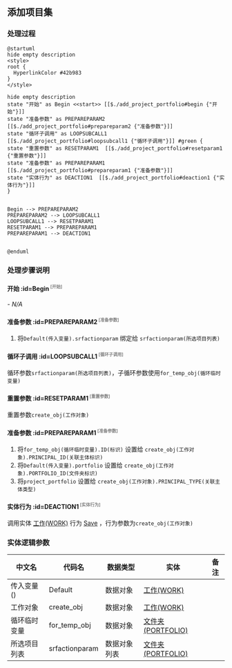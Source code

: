## 添加项目集 <!-- {docsify-ignore-all} -->

   

### 处理过程

```plantuml
@startuml
hide empty description
<style>
root {
  HyperlinkColor #42b983
}
</style>

hide empty description
state "开始" as Begin <<start>> [[$./add_project_portfolio#begin {"开始"}]]
state "准备参数" as PREPAREPARAM2  [[$./add_project_portfolio#prepareparam2 {"准备参数"}]]
state "循环子调用" as LOOPSUBCALL1  [[$./add_project_portfolio#loopsubcall1 {"循环子调用"}]] #green {
state "重置参数" as RESETPARAM1  [[$./add_project_portfolio#resetparam1 {"重置参数"}]]
state "准备参数" as PREPAREPARAM1  [[$./add_project_portfolio#prepareparam1 {"准备参数"}]]
state "实体行为" as DEACTION1  [[$./add_project_portfolio#deaction1 {"实体行为"}]]
}


Begin --> PREPAREPARAM2
PREPAREPARAM2 --> LOOPSUBCALL1
LOOPSUBCALL1 --> RESETPARAM1
RESETPARAM1 --> PREPAREPARAM1
PREPAREPARAM1 --> DEACTION1


@enduml
```


### 处理步骤说明

#### 开始 :id=Begin<sup class="footnote-symbol"> <font color=gray size=1>[开始]</font></sup>



*- N/A*
#### 准备参数 :id=PREPAREPARAM2<sup class="footnote-symbol"> <font color=gray size=1>[准备参数]</font></sup>



1. 将`Default(传入变量).srfactionparam` 绑定给  `srfactionparam(所选项目列表)`

#### 循环子调用 :id=LOOPSUBCALL1<sup class="footnote-symbol"> <font color=gray size=1>[循环子调用]</font></sup>



循环参数`srfactionparam(所选项目列表)`，子循环参数使用`for_temp_obj(循环临时变量)`
#### 重置参数 :id=RESETPARAM1<sup class="footnote-symbol"> <font color=gray size=1>[重置参数]</font></sup>



重置参数```create_obj(工作对象)```
#### 准备参数 :id=PREPAREPARAM1<sup class="footnote-symbol"> <font color=gray size=1>[准备参数]</font></sup>



1. 将`for_temp_obj(循环临时变量).ID(标识)` 设置给  `create_obj(工作对象).PRINCIPAL_ID(关联主体标识)`
2. 将`Default(传入变量).portfolio` 设置给  `create_obj(工作对象).PORTFOLIO_ID(文件夹标识)`
3. 将`project_portfolio` 设置给  `create_obj(工作对象).PRINCIPAL_TYPE(关联主体类型)`

#### 实体行为 :id=DEACTION1<sup class="footnote-symbol"> <font color=gray size=1>[实体行为]</font></sup>



调用实体 [工作(WORK)](module/Base/Work.md) 行为 [Save](module/Base/Work#行为) ，行为参数为`create_obj(工作对象)`



### 实体逻辑参数

|    中文名   |    代码名    |  数据类型    |  实体   |备注 |
| --------| --------| -------- | -------- | --------   |
|传入变量(<i class="fa fa-check"/></i>)|Default|数据对象|[工作(WORK)](module/Base/Work.md)||
|工作对象|create_obj|数据对象|[工作(WORK)](module/Base/Work.md)||
|循环临时变量|for_temp_obj|数据对象|[文件夹(PORTFOLIO)](module/Base/Portfolio.md)||
|所选项目列表|srfactionparam|数据对象列表|[文件夹(PORTFOLIO)](module/Base/Portfolio.md)||
